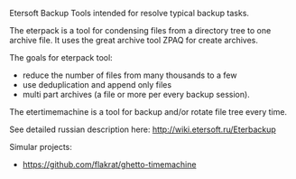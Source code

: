 Etersoft Backup Tools intended for resolve typical backup tasks.

The eterpack is a tool for condensing files from a directory tree to one archive file.
It uses the great archive tool ZPAQ for create archives.

The goals for eterpack tool:
- reduce the number of files from many thousands to a few
- use deduplication and append only files
- multi part archives (a file or more per every backup session).

The etertimemachine is a tool for backup and/or rotate file tree every time.

See detailed russian description here: http://wiki.etersoft.ru/Eterbackup

Simular projects:
- https://github.com/flakrat/ghetto-timemachine
